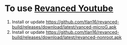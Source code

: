# To use [Revanced Youtube](https://github.com/revanced)

1. Install or update https://github.com/tlan16/revanced-build/releases/download/latest/vanced-microG.apk
2. Install or update https://github.com/tlan16/revanced-build/releases/download/latest/revanced-nonroot.apk
